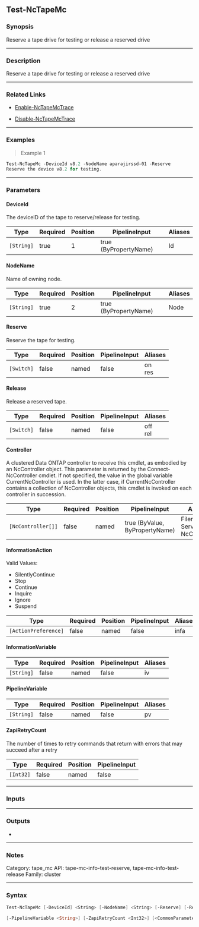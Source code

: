 Test-NcTapeMc
-------------

### Synopsis
Reserve a tape drive for testing or release a reserved drive

---

### Description

Reserve a tape drive for testing or release a reserved drive

---

### Related Links
* [Enable-NcTapeMcTrace](Enable-NcTapeMcTrace)

* [Disable-NcTapeMcTrace](Disable-NcTapeMcTrace)

---

### Examples
> Example 1

```PowerShell
Test-NcTapeMc -DeviceId v8.2 -NodeName aparajirssd-01 -Reserve
Reserve the device v8.2 for testing.
```

---

### Parameters
#### **DeviceId**
The deviceID of the tape to reserve/release for testing.

|Type      |Required|Position|PipelineInput        |Aliases|
|----------|--------|--------|---------------------|-------|
|`[String]`|true    |1       |true (ByPropertyName)|Id     |

#### **NodeName**
Name of owning node.

|Type      |Required|Position|PipelineInput        |Aliases|
|----------|--------|--------|---------------------|-------|
|`[String]`|true    |2       |true (ByPropertyName)|Node   |

#### **Reserve**
Reserve the tape for testing.

|Type      |Required|Position|PipelineInput|Aliases   |
|----------|--------|--------|-------------|----------|
|`[Switch]`|false   |named   |false        |on<br/>res|

#### **Release**
Release a reserved tape.

|Type      |Required|Position|PipelineInput|Aliases    |
|----------|--------|--------|-------------|-----------|
|`[Switch]`|false   |named   |false        |off<br/>rel|

#### **Controller**
A clustered Data ONTAP controller to receive this cmdlet, as embodied by an NcController object.  This parameter is returned by the Connect-NcController cmdlet.  If not specified, the value in the global variable CurrentNcController is used.  In the latter case, if CurrentNcController contains a collection of NcController objects, this cmdlet is invoked on each controller in succession.

|Type              |Required|Position|PipelineInput                 |Aliases                          |
|------------------|--------|--------|------------------------------|---------------------------------|
|`[NcController[]]`|false   |named   |true (ByValue, ByPropertyName)|Filer<br/>Server<br/>NcController|

#### **InformationAction**

Valid Values:

* SilentlyContinue
* Stop
* Continue
* Inquire
* Ignore
* Suspend

|Type                |Required|Position|PipelineInput|Aliases|
|--------------------|--------|--------|-------------|-------|
|`[ActionPreference]`|false   |named   |false        |infa   |

#### **InformationVariable**

|Type      |Required|Position|PipelineInput|Aliases|
|----------|--------|--------|-------------|-------|
|`[String]`|false   |named   |false        |iv     |

#### **PipelineVariable**

|Type      |Required|Position|PipelineInput|Aliases|
|----------|--------|--------|-------------|-------|
|`[String]`|false   |named   |false        |pv     |

#### **ZapiRetryCount**
The number of times to retry commands that return with errors that may succeed after a retry

|Type     |Required|Position|PipelineInput|
|---------|--------|--------|-------------|
|`[Int32]`|false   |named   |false        |

---

### Inputs

---

### Outputs
* 

---

### Notes
Category: tape_mc
API: tape-mc-info-test-reserve, tape-mc-info-test-release
Family: cluster

---

### Syntax
```PowerShell
Test-NcTapeMc [-DeviceId] <String> [-NodeName] <String> [-Reserve] [-Release] [-Controller <NcController[]>] [-InformationAction <ActionPreference>] [-InformationVariable <String>] 
```
```PowerShell
[-PipelineVariable <String>] [-ZapiRetryCount <Int32>] [<CommonParameters>]
```
